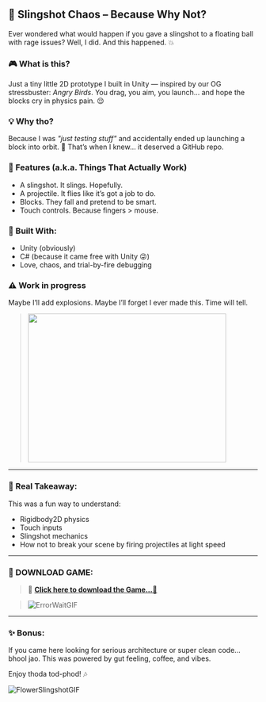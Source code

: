 ## 🐣 Slingshot Chaos – Because Why Not?

Ever wondered what would happen if you gave a slingshot to a floating ball with rage issues?
Well, I did. And this happened. 💥

### 🎮 What is this?

Just a tiny little 2D prototype I built in Unity — inspired by our OG stressbuster: *Angry Birds*.
You drag, you aim, you launch… and hope the blocks cry in physics pain. 😌

### 💡 Why tho?

Because I was *"just testing stuff"* and accidentally ended up launching a block into orbit. 🚀
That’s when I knew… it deserved a GitHub repo.

### 🧪 Features (a.k.a. Things That Actually Work)

* A slingshot. It slings. Hopefully.
* A projectile. It flies like it’s got a job to do.
* Blocks. They fall and pretend to be smart.
* Touch controls. Because fingers > mouse.

### 📱 Built With:

* Unity (obviously)
* C# (because it came free with Unity 😜)
* Love, chaos, and trial-by-fire debugging

### ⚠️ Work in progress

Maybe I’ll add explosions.
Maybe I’ll forget I ever made this.
Time will tell.


><img src="https://github.com/user-attachments/assets/d967a3cf-120b-404f-b57d-64db912cba93" width="400" height="300"/>


---

### 🧠 Real Takeaway:

This was a fun way to understand:

* Rigidbody2D physics
* Touch inputs
* Slingshot mechanics
* How not to break your scene by firing projectiles at light speed

---

### 📲 DOWNLOAD GAME:

> 📱 [**Click here to download the Game...🔴**](https://drive.google.com/file/d/1tIJu-9ll9NUB5JSM1epQ5uFglbQ54IDf/view?usp=sharing)

>![ErrorWaitGIF](https://github.com/user-attachments/assets/726d2361-e28c-453e-a379-6e4c2e13c6db)
 


---
### ✨ Bonus:

If you came here looking for serious architecture or super clean code... bhool jao.
This was powered by gut feeling, coffee, and vibes.

Enjoy thoda tod-phod! 🎶

![FlowerSlingshotGIF](https://github.com/user-attachments/assets/98fd9f50-4216-4ed2-9d05-b790d646441c)
